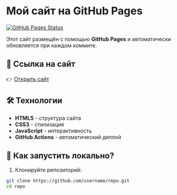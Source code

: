 # Мой сайт на GitHub Pages

[![GitHub Pages Status](https://img.shields.io/badge/GitHub%20Pages-Live-success)](https://username.github.io)

Этот сайт размещён с помощью **GitHub Pages** и автоматически обновляется при каждом коммите.

## 🔗 Ссылка на сайт
👉 [Открыть сайт](https://username.github.io)

## 🛠 Технологии
- **HTML5** - структура сайта
- **CSS3** - стилизация
- **JavaScript** - интерактивность
- **GitHub Actions** - автоматический деплой

## 🚀 Как запустить локально?
1. Клонируйте репозиторий:
```bash
git clone https://github.com/username/repo.git
cd repo
